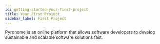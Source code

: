 ```yaml
---
id: getting-started-your-first-project
title: Your First Project
sidebar_label: First Project
---
```


<a id="aHeaderMenuAnchor" data-header-menu="Docs"></a>

Pyronome is an online platform that allows software developers to develop sustainable and scalable software solutions fast.